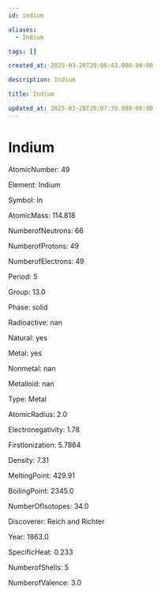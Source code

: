 ```yaml
---
id: indium

aliases:
  - Indium

tags: []

created_at: 2025-03-28T20:06:43.000-06:00

description: Indium

title: Indium

updated_at: 2025-03-28T20:07:39.000-06:00
---
```


# Indium

AtomicNumber: 49

Element: Indium

Symbol: In

AtomicMass: 114.818

NumberofNeutrons: 66

NumberofProtons: 49

NumberofElectrons: 49

Period: 5

Group: 13.0

Phase: solid

Radioactive: nan

Natural: yes

Metal: yes

Nonmetal: nan

Metalloid: nan

Type: Metal

AtomicRadius: 2.0

Electronegativity: 1.78

FirstIonization: 5.7864

Density: 7.31

MeltingPoint: 429.91

BoilingPoint: 2345.0

NumberOfIsotopes: 34.0

Discoverer: Reich and Richter

Year: 1863.0

SpecificHeat: 0.233

NumberofShells: 5

NumberofValence: 3.0
